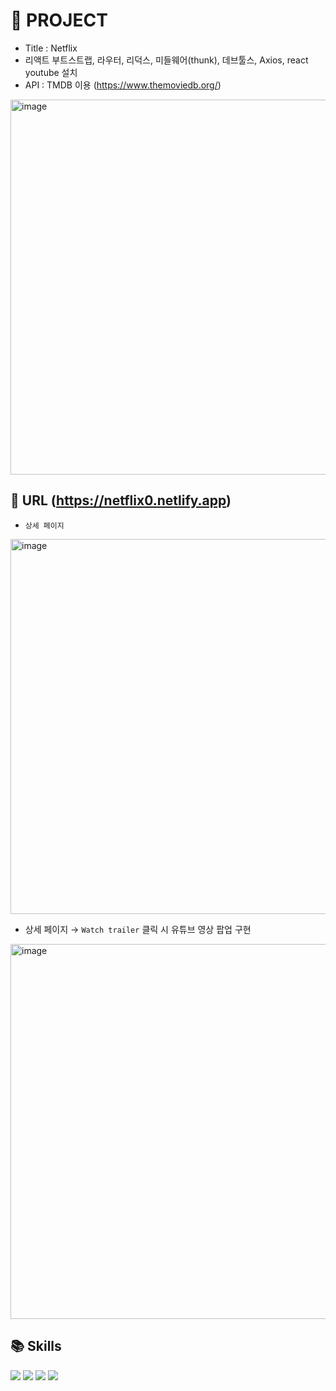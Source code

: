 # 🐰 PROJECT

- Title : Netflix
- 리액트 부트스트랩, 라우터, 리덕스, 미들웨어(thunk), 데브툴스, Axios, react youtube 설치
- API : TMDB 이용 (https://www.themoviedb.org/)

<img width="600" alt="image" src="https://user-images.githubusercontent.com/110226420/218115877-4ec15edc-3394-4c3e-8cd7-24f8b3b0e802.png">

<br>

## 📎 URL (https://netflix0.netlify.app)

- `상세 페이지 `
<img width="600" alt="image" src="https://user-images.githubusercontent.com/110226420/218116466-8b5d6833-3b3f-488d-9caa-0952e6476480.png">

- 상세 페이지 → `Watch trailer` 클릭 시 유튜브 영상 팝업 구현

<img width="600" alt="image" src="https://user-images.githubusercontent.com/110226420/218117196-7e338c55-076e-4bee-84c1-ff979f397d60.png">

<br>

## 📚 Skills 
<img src="https://img.shields.io/badge/HTML5-F05032?style=for-the-badge&logo=HTML5&logoColor=black"> <img src="https://img.shields.io/badge/CSS3-007ACC?style=for-the-badge&logo=CSS3&logoColor=black"> <img src="https://img.shields.io/badge/Bootstrap-7952b3?style=for-the-badge&logo=Bootstrap&logoColor=black"> <img src="https://img.shields.io/badge/React-61dafb?style=for-the-badge&logo=React&logoColor=black"> 
